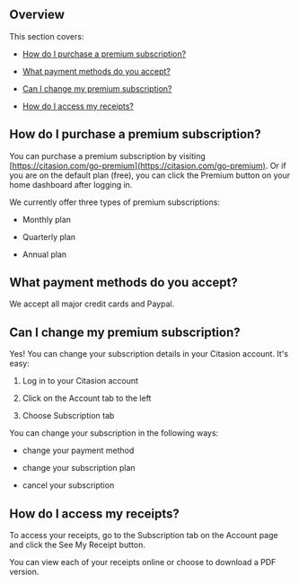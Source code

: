## Overview  

This section covers:  

* [How do I purchase a premium subscription?](#purchase)  

* [What payment methods do you accept?](#payment-methods)  

* [Can I change my premium subscription?](#change-subscription)  

* [How do I access my receipts?](#access-receipts)  

<a name='purchase'></a>  

## How do I purchase a premium subscription?  

You can purchase a premium subscription by visiting [https://citasion.com/go-premium](https://citasion.com/go-premium). Or if you are on the default plan (free), you can click the Premium button on your home dashboard after logging in.  

We currently offer three types of premium subscriptions:  

* Monthly plan  

* Quarterly plan  

* Annual plan  

<a name='payment-methods'></a>  

## What payment methods do you accept?  

We accept all major credit cards and Paypal.  

<a name='change-subscription'></a>  

## Can I change my premium subscription?  

Yes! You can change your subscription details in your Citasion account. It's easy:  

1. Log in to your Citasion account  

2. Click on the Account tab to the left  

3. Choose Subscription tab  

You can change your subscription in the following ways:  

* change your payment method  

* change your subscription plan  

* cancel your subscription  

<a name='access-receipts'></a>  

## How do I access my receipts?  

To access your receipts, go to the Subscription tab on the Account page and click the See My Receipt button.  

You can view each of your receipts online or choose to download a PDF version.  

